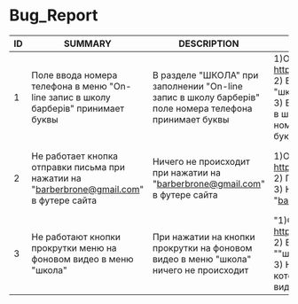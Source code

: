 # Bug_Report
|  ID |SUMMARY  | DESCRIPTION  | STR   | AR   |ER    | SEVERITY   |  PRIOTITY  |  Attachments  |  ENVIRONMENT  |
|  ----|-----  | -----  | ----  | ----   |----    | -----   |  -----  |  -----  |  ------  |
|  1 |Поле ввода номера телефона в меню "On-line запис в школу барберів" принимает буквы | В разделе "ШКОЛА" при заполнении "On-line запис в школу барберів" поле номера телефона принимает буквы  | 1)Открыть сайт: https://barberbrone.com.ua/ <br/> 2) Выбрать в меню раздел "школа" <br/> 3) В форме  "On-line запис в школу барберів" в поле номер телефона ввести буквы | Форма отправляет данные с буквами в поле номера телефона   |Форма выдает ошибку ввода данных в поле "телефон"    | minor   | High  |  http://joxi.ru/a2XM1wXileP4dA  |  Windows 8.1 Версия 96.0.4664.45 (Официальная сборка), (64 бит)  |
|  2 |Не работает кнопка отправки письма при нажатии на "barberbrone@gmail.com" в футере сайта | Ничего не происходит при нажатии на "barberbrone@gmail.com" в футере сайта  | 1)Открыть сайт: https://barberbrone.com.ua/ <br/> 2) Проскроллить вниз <br/> 3) Нажать на "barberbrone@gmail.com"  | Ничего не происходит  |Открывается форма отправки письма    | Minor  |  -  | http://joxi.ru/Y2Lndw5tMlaELr |  "Windows 8.1 Версия 96.0.4664.45 (Официальная сборка), (64 бит)"  |
|  3 |Не работают кнопки прокрутки меню на фоновом видео в меню "школа"  | При нажатии на кнопки прокрутки на фоновом видео в меню "школа" ничего не происходит | "1)Открыть сайт: https://barberbrone.com.ua/ <br/> 2) Выбрать в меню раздел ""школа""<br/> 3) Нажать на слайдер который на фоновом видео"   | Надпись "Школа барберів BRONE" переходит на саму себя   | Появляется выбор кнопки "прайс лист" или "онлайн запись"     | Minor   |  low  |  http://joxi.ru/ZrJ36wMIbGKnxm  |  "Windows 8.1 Версия 96.0.4664.45 (Официальная сборка), (64 бит)"  |



